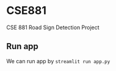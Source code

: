 # CSE881
CSE 881 Road Sign Detection Project

## Run app
We can run app by ```streamlit run app.py```